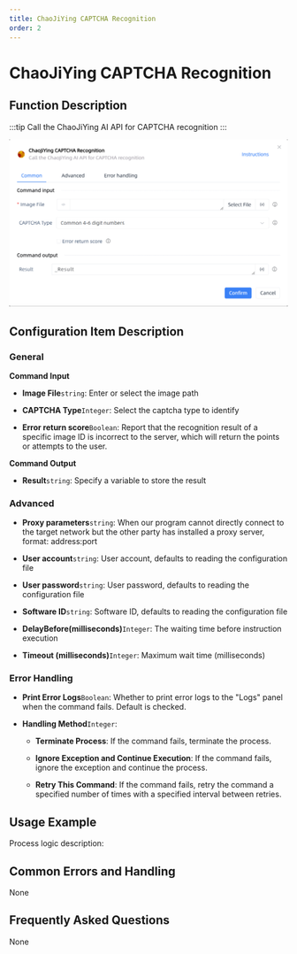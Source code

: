 ```yaml
---
title: ChaoJiYing CAPTCHA Recognition
order: 2
---
```


# ChaoJiYing CAPTCHA Recognition

## Function Description

:::tip 
Call the ChaoJiYing AI API for CAPTCHA recognition
:::

![ChaoJiYing CAPTCHA Recognition](../../../assets/ChaoJiYing%20CAPTCHA%20Recognition_command.png)

## Configuration Item Description

### General

**Command Input**

- **Image File**`string`: Enter or select the image path

- **CAPTCHA Type**`Integer`: Select the captcha type to identify

- **Error return score**`Boolean`: Report that the recognition result of a specific image ID is incorrect to the server, which will return the points or attempts to the user.


**Command Output**

- **Result**`string`: Specify a variable to store the result

### Advanced

- **Proxy parameters**`string`: When our program cannot directly connect to the target network but the other party has installed a proxy server, format: address:port

- **User account**`string`: User account, defaults to reading the configuration file

- **User password**`string`: User password, defaults to reading the configuration file

- **Software ID**`string`: Software ID, defaults to reading the configuration file

- **DelayBefore(milliseconds)**`Integer`: The waiting time before instruction execution

- **Timeout (milliseconds)**`Integer`: Maximum wait time (milliseconds)

### Error Handling

- **Print Error Logs**`Boolean`: Whether to print error logs to the "Logs" panel when the command fails. Default is checked. 

- **Handling Method**`Integer`:

    - **Terminate Process**: If the command fails, terminate the process.

    - **Ignore Exception and Continue Execution**: If the command fails, ignore the exception and continue the process.

    - **Retry This Command**: If the command fails, retry the command a specified number of times with a specified interval between retries.

## Usage Example

Process logic description:

## Common Errors and Handling

None

## Frequently Asked Questions

None


